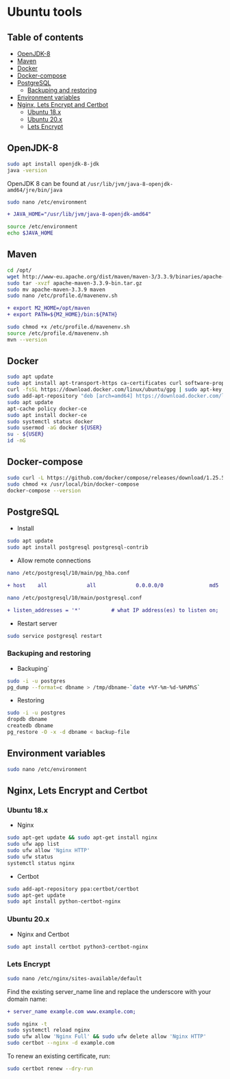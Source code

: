 # Ubuntu tools

## Table of contents
- [OpenJDK-8](#openjdk-8)
- [Maven](#maven)
- [Docker](#docker)
- [Docker-compose](#docker-compose)
- [PostgreSQL](#postgresql)
  * [Backuping and restoring](#backuping-and-restoring)
- [Environment variables](#environment-variables)
- [Nginx, Lets Encrypt and Certbot](#nginx-lets-encrypt-and-certbot)
  * [Ubuntu 18.x](#ubuntu-18x)
  * [Ubuntu 20.x](#ubuntu-20x)
  * [Lets Encrypt](#lets-encrypt)
  
## OpenJDK-8
```bash
sudo apt install openjdk-8-jdk
java -version
```

OpenJDK 8 can be found at `/usr/lib/jvm/java-8-openjdk-amd64/jre/bin/java`

```bash
sudo nano /etc/environment
```

```diff
+ JAVA_HOME="/usr/lib/jvm/java-8-openjdk-amd64"
```

```bash
source /etc/environment
echo $JAVA_HOME
```

## Maven
```bash
cd /opt/
wget http://www-eu.apache.org/dist/maven/maven-3/3.3.9/binaries/apache-maven-3.3.9-bin.tar.gz
sudo tar -xvzf apache-maven-3.3.9-bin.tar.gz
sudo mv apache-maven-3.3.9 maven
sudo nano /etc/profile.d/mavenenv.sh
```

```diff
+ export M2_HOME=/opt/maven
+ export PATH=${M2_HOME}/bin:${PATH}
```

```bash
sudo chmod +x /etc/profile.d/mavenenv.sh
source /etc/profile.d/mavenenv.sh
mvn --version
```

## Docker
```bash
sudo apt update
sudo apt install apt-transport-https ca-certificates curl software-properties-common
curl -fsSL https://download.docker.com/linux/ubuntu/gpg | sudo apt-key add -
sudo add-apt-repository "deb [arch=amd64] https://download.docker.com/linux/ubuntu bionic stable"
sudo apt update
apt-cache policy docker-ce
sudo apt install docker-ce
sudo systemctl status docker
sudo usermod -aG docker ${USER}
su - ${USER}
id -nG
```

## Docker-compose
```bash
sudo curl -L https://github.com/docker/compose/releases/download/1.25.5/docker-compose-`uname -s`-`uname -m` -o /usr/local/bin/docker-compose
sudo chmod +x /usr/local/bin/docker-compose
docker-compose --version
```

## PostgreSQL
- Install
```bash
sudo apt update
sudo apt install postgresql postgresql-contrib
```
- Allow remote connections

```bash
nano /etc/postgresql/10/main/pg_hba.conf
```

```diff
+ host    all             all             0.0.0.0/0               md5
```

```bash
nano /etc/postgresql/10/main/postgresql.conf
```

```diff
+ listen_addresses = '*'          # what IP address(es) to listen on;
```

- Restart server
```bash
sudo service postgresql restart
```

### Backuping and restoring
- Backuping`
```bash
sudo -i -u postgres
pg_dump --format=c dbname > /tmp/dbname-`date +%Y-%m-%d-%H%M%S`
```

- Restoring
```bash
sudo -i -u postgres
dropdb dbname
createdb dbname
pg_restore -O -x -d dbname < backup-file
```

## Environment variables
```bash
sudo nano /etc/environment
```

## Nginx, Lets Encrypt and Certbot

### Ubuntu 18.x
- Nginx
```bash
sudo apt-get update && sudo apt-get install nginx
sudo ufw app list
sudo ufw allow 'Nginx HTTP'
sudo ufw status
systemctl status nginx
```

- Certbot
```bash
sudo add-apt-repository ppa:certbot/certbot
sudo apt-get update
sudo apt install python-certbot-nginx
```

### Ubuntu 20.x
- Nginx and Certbot
```bash
sudo apt install certbot python3-certbot-nginx
```

### Lets Encrypt
```bash
sudo nano /etc/nginx/sites-available/default
```

Find the existing server_name line and replace the underscore with your domain name:
```diff
+ server_name example.com www.example.com;
```

```bash
sudo nginx -t
sudo systemctl reload nginx
sudo ufw allow 'Nginx Full' && sudo ufw delete allow 'Nginx HTTP'
sudo certbot --nginx -d example.com
```

To renew an existing certificate, run:
```bash
sudo certbot renew --dry-run
```
